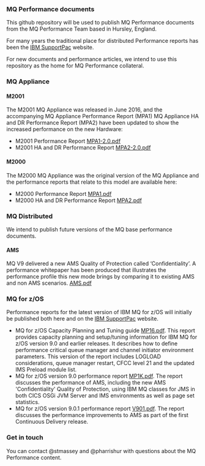 ### MQ Performance documents

This github repository will be used to publish MQ Performance documents from the MQ Performance Team based in Hursley, England.

For many years the traditional place for distributed Performance reports has been the [IBM SupportPac](http://www-01.ibm.com/support/docview.wss?uid=swg27007150) website. 

For new documents and performance articles, we intend to use this repository as the home for MQ Performance collateral.

### MQ Appliance
#### M2001

The M2001 MQ Appliance was released in June 2016, and the accompanying MQ Appliance Performance Report (MPA1) MQ Appliance HA and DR Performance Report (MPA2) have been updated to show the increased performance on the new Hardware:
- M2001 Performance Report [MPA1-2.0.pdf](./MPA1-2.0.pdf)
- M2001 HA and DR Performance Report [MPA2-2.0.pdf](./MPA2-2.0.pdf)

#### M2000

The M2000 MQ Appliance was the original version of the MQ Appliance and the performance reports that relate to this model are available here:
- M2000 Performance Report [MPA1.pdf](./MPA1.pdf) 
- M2000 HA and DR Performance Report [MPA2.pdf](./MPA2.pdf) 

### MQ Distributed

We intend to publish future versions of the MQ base performance documents.

#### AMS

MQ V9 delivered a new AMS Quality of Protection called ‘Confidentiality’. A performance whitepaper has been produced that illustrates the performance profile this new mode brings by comparing it to existing AMS and non AMS scenarios. [AMS.pdf](./AMS.pdf)

### MQ for z/OS

Performance reports for the latest version of IBM MQ for z/OS will initially be published both here and on the [IBM SupportPac](http://www-01.ibm.com/support/docview.wss?uid=swg27007150) website. 
- MQ for z/OS Capacity Planning and Tuning guide [MP16.pdf](./mp16.pdf). This report provides capacity planning and setup/tuning information for IBM MQ for z/OS version 9.0 and earlier releases. It describes how to define performance critical queue manager and channel initiator environment parameters. This version of the report includes LOGLOAD considerations, queue manager restart, CFCC level 21 and the updated IMS Preload module list.
- MQ for z/OS version 9.0 performance report [MP1K.pdf](./mp1k.pdf). The report discusses the performance of AMS, including the new AMS 'Confidentiality' Quality of Protection, using IBM MQ classes for JMS in both CICS OSGi JVM Server and IMS environments as well as page set statistics.
- MQ for z/OS version 9.0.1 performance report [V901.pdf](./V901.pdf). The report discusses the performance improvements to AMS as part of the first Continuous Delivery release.


### Get in touch
You can contact @stmassey and @pharrishur with questions about the MQ Performance content.

